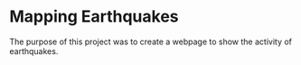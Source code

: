# Mapping Earthquakes
The purpose of this project was to create a webpage to show the activity of earthquakes. 

